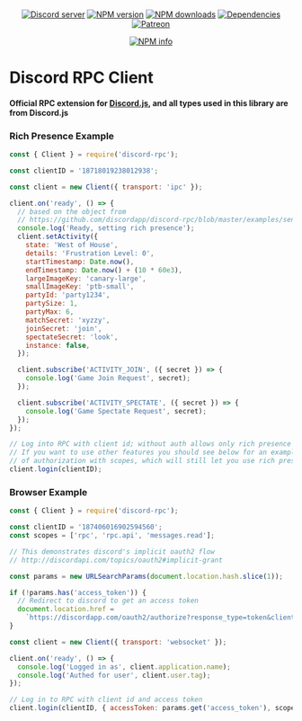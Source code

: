 <div align="center">
  <br />
  <p>
    <a href="https://discord.gg/bRCvFy9"><img src="https://discordapp.com/api/guilds/222078108977594368/embed.png" alt="Discord server" /></a>
    <a href="https://www.npmjs.com/package/discord-rpc"><img src="https://img.shields.io/npm/v/discord-rpc.svg?maxAge=3600" alt="NPM version" /></a>
    <a href="https://www.npmjs.com/package/discord-rpc"><img src="https://img.shields.io/npm/dt/discord-rpc.svg?maxAge=3600" alt="NPM downloads" /></a>
    <a href="https://david-dm.org/devsnek/discord-rpc"><img src="https://img.shields.io/david/devsnek/discord-rpc.svg?maxAge=3600" alt="Dependencies" /></a>
    <a href="https://www.patreon.com/devsnek"><img src="https://img.shields.io/badge/donate-patreon-F96854.svg" alt="Patreon" /></a>
  </p>
  <p>
    <a href="https://nodei.co/npm/discord-rpc/"><img src="https://nodei.co/npm/discord-rpc.png?downloads=true&stars=true" alt="NPM info" /></a>
  </p>
</div>

# Discord RPC Client

#### Official RPC extension for [Discord.js](https://discord.js.org), and all types used in this library are from Discord.js

### Rich Presence Example
```javascript
const { Client } = require('discord-rpc');

const clientID = '18718019238012938';

const client = new Client({ transport: 'ipc' });

client.on('ready', () => {
  // based on the object from
  // https://github.com/discordapp/discord-rpc/blob/master/examples/send-presence
  console.log('Ready, setting rich presence');
  client.setActivity({
    state: 'West of House',
    details: 'Frustration Level: 0',
    startTimestamp: Date.now(),
    endTimestamp: Date.now() + (10 * 60e3),
    largeImageKey: 'canary-large',
    smallImageKey: 'ptb-small',
    partyId: 'party1234',
    partySize: 1,
    partyMax: 6,
    matchSecret: 'xyzzy',
    joinSecret: 'join',
    spectateSecret: 'look',
    instance: false,
  });

  client.subscribe('ACTIVITY_JOIN', ({ secret }) => {
    console.log('Game Join Request', secret);
  });

  client.subscribe('ACTIVITY_SPECTATE', ({ secret }) => {
    console.log('Game Spectate Request', secret);
  });
});

// Log into RPC with client id; without auth allows only rich presence
// If you want to use other features you should see below for an example
// of authorization with scopes, which will still let you use rich presence
client.login(clientID);
```

### Browser Example
```javascript
const { Client } = require('discord-rpc');

const clientID = '187406016902594560';
const scopes = ['rpc', 'rpc.api', 'messages.read'];

// This demonstrates discord's implicit oauth2 flow
// http://discordapi.com/topics/oauth2#implicit-grant

const params = new URLSearchParams(document.location.hash.slice(1));

if (!params.has('access_token')) {
  // Redirect to discord to get an access token
  document.location.href =
    `https://discordapp.com/oauth2/authorize?response_type=token&client_id=${clientID}&scope=${scopes.join('%20')}`;
}

const client = new Client({ transport: 'websocket' });

client.on('ready', () => {
  console.log('Logged in as', client.application.name);
  console.log('Authed for user', client.user.tag);
});

// Log in to RPC with client id and access token
client.login(clientID, { accessToken: params.get('access_token'), scopes });
```
